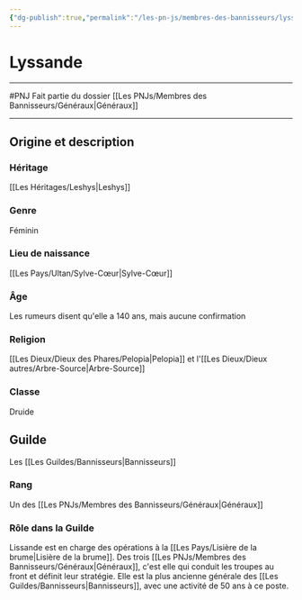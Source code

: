 ```yaml
---
{"dg-publish":true,"permalink":"/les-pn-js/membres-des-bannisseurs/lyssande/"}
---
```


# Lyssande
---
#PNJ 
Fait partie du dossier [[Les PNJs/Membres des Bannisseurs/Généraux\|Généraux]]

-------
## Origine et description
### Héritage
[[Les Héritages/Leshys\|Leshys]]
### Genre
Féminin
### Lieu de naissance
[[Les Pays/Ultan/Sylve-Cœur\|Sylve-Cœur]]
### Âge
Les rumeurs disent qu'elle a 140 ans, mais aucune confirmation
### Religion
[[Les Dieux/Dieux des Phares/Pelopia\|Pelopia]] et l'[[Les Dieux/Dieux autres/Arbre-Source\|Arbre-Source]]
### Classe
Druide
## Guilde
Les [[Les Guildes/Bannisseurs\|Bannisseurs]]
### Rang
Un des [[Les PNJs/Membres des Bannisseurs/Généraux\|Généraux]]
### Rôle dans la Guilde
Lissande est en charge des opérations à la [[Les Pays/Lisière de la brume\|Lisière de la brume]]. Des trois [[Les PNJs/Membres des Bannisseurs/Généraux\|Généraux]], c'est elle qui conduit les troupes au front et définit leur stratégie.
Elle est la plus ancienne générale des [[Les Guildes/Bannisseurs\|Bannisseurs]], avec une activité de 50 ans à ce poste.